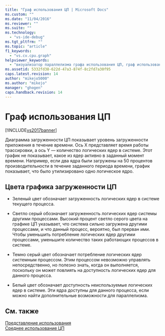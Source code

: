 ```yaml
---
title: "Граф использования ЦП | Microsoft Docs"
ms.custom: ""
ms.date: "11/04/2016"
ms.reviewer: ""
ms.suite: ""
ms.technology: 
  - "vs-ide-debug"
ms.tgt_pltfrm: ""
ms.topic: "article"
f1_keywords: 
  - "vs.cv.cpu.graph"
helpviewer_keywords: 
  - "визуализатор параллелизма графа использования ЦП, граф использования ЦП"
ms.assetid: 5332fd38-622d-47a3-874f-8c2fd7a30f95
caps.latest.revision: 14
author: "mikejo5000"
ms.author: "mikejo"
manager: "ghogen"
caps.handback.revision: 14
---
```

# Граф использования ЦП
[!INCLUDE[vs2017banner](../code-quality/includes/vs2017banner.md)]

Диаграмма загруженности ЦП показывает уровень загруженности приложения в течение времени.  Ось Х представляет время работы трассировки, а ось Y — количество логических ядер в системе.  Этот график не показывает, какое из ядер активно в заданный момент времени.  Например, если два ядра были загружены на 50 процентов производительности в течение заданного периода времени, график показывает, что было утилизировано одно логическое ядро.  
  
## Цвета графика загруженности ЦП  
  
-   Зеленый цвет обозначает загруженность логических ядер в системе текущего процесса.  
  
-   Светло серый обозначает загруженность логических ядер системы другими процессами.  Высокий процент светло серого цвета на графике ЦП указывает, что система сильно загружена другими процессами, и что данный процесс, вероятно, был прерван ими.  Чтобы уменьшить потребление логических ядер другими процессами, уменьшите количество таких работающих процессов в системе.  
  
-   Темно серый цвет обозначает потребление логических ядер системным процессом.  Этим процессом невозможно управлять непосредственно, но полезно знать, когда он выполняется, поскольку он может повлиять на доступность логических ядер для данного процесса.  
  
-   Белый цвет обозначает доступность неиспользуемые логических ядер в системе.  Эти ядра доступны для данного процесса, если можно найти дополнительные возможности для параллелизма.  
  
## См. также  
 [Представление использования](../profiling/utilization-view.md)   
 [Среднее использование ЦП](../profiling/average-cpu-utilization.md)
